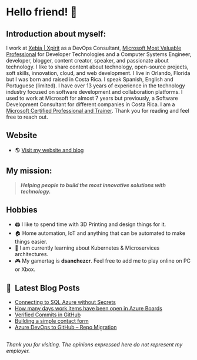 # Hello friend! 👋

## Introduction about myself:

I work at [Xebia | Xpirit](https://xpirit.com/david) as a DevOps Consultant, [Microsoft Most Valuable Professional](https://mvp.microsoft.com/en-us/PublicProfile/5000234) for Developer Technologies and a Computer Systems Engineer, developer, blogger, content creator, speaker, and passionate about technology. I like to share content about technology, open-source projects, soft skills, innovation, cloud, and web development. I live in Orlando, Florida but I was born and raised in Costa Rica. I speak Spanish, English and Portuguese (limited). I have over 13 years of experience in the technology industry focused on software development and collaboration platforms. I used to work at Microsoft for almost 7 years but previously, a Software Development Consultant for different companies in Costa Rica. I am a [Microsoft Certified Professional and Trainer](https://credly.com/users/dsanchezcr/badges). Thank you for reading and feel free to reach out.

## Website
- 🌎 [Visit my website and blog](https://dsanchezcr.com)

## My mission:
> ***Helping people to build the most innovative solutions with technology.***

## Hobbies 
- 🖨️ I like to spend time with 3D Printing and design things for it.
- 🏠 Home automation, IoT and anything that can be automated to make things easier.
- 🌱 I am currently learning about Kubernetes & Microservices architectures.
- 🎮 My gamertag is **dsanchezcr**. Feel free to add me to play online on PC or Xbox.

## 📕 &nbsp;**Latest Blog Posts**
<!-- BLOG-POST-LIST:START -->
- [Connecting to SQL Azure without Secrets](https://dsanchezcr.com/blog/SQL-Azure-Without-Secrets)
- [How many days work items have been open in Azure Boards](https://dsanchezcr.com/blog/days-work-items-open)
- [Verified Commits in GitHub](https://dsanchezcr.com/blog/verified-commits-in-github)
- [Building a simple contact form](https://dsanchezcr.com/blog/building-a-contact-form-with-azure)
- [Azure DevOps to GitHub – Repo Migration](https://dsanchezcr.com/blog/azure-devops-to-github-repo-migration)
<!-- BLOG-POST-LIST:END -->

##
*Thank you for visiting. The opinions expressed here do not represent my employer.*
